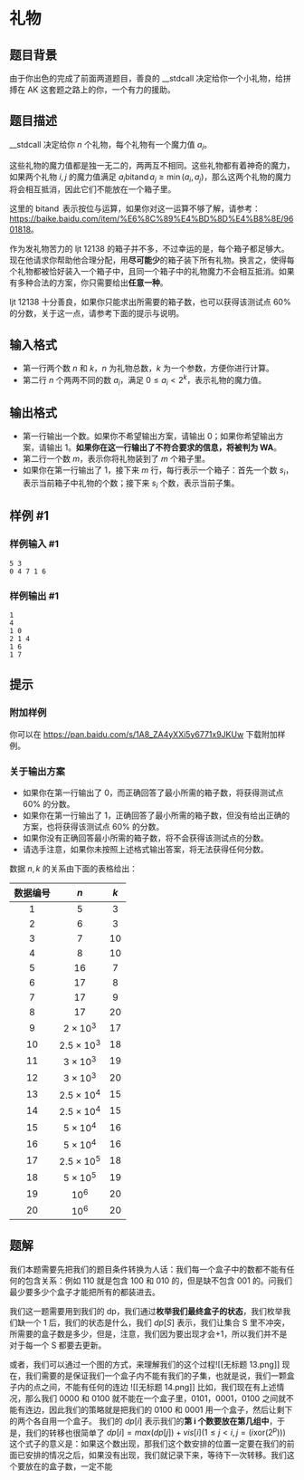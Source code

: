 # 礼物

## 题目背景

由于你出色的完成了前面两道题目，善良的 __stdcall 决定给你一个小礼物，给拼搏在 AK 这套题之路上的你，一个有力的援助。

## 题目描述

__stdcall 决定给你 $n$ 个礼物，每个礼物有一个魔力值 $a_i$。

这些礼物的魔力值都是独一无二的，两两互不相同。这些礼物都有着神奇的魔力，如果两个礼物 $i, j$ 的魔力值满足 $a_i \operatorname{bitand} a_j \ge \min(a_i, a_j)$，那么这两个礼物的魔力将会相互抵消，因此它们不能放在一个箱子里。

这里的 $\operatorname{bitand}$ 表示按位与运算，如果你对这一运算不够了解，请参考：<https://baike.baidu.com/item/%E6%8C%89%E4%BD%8D%E4%B8%8E/9601818>。

作为发礼物苦力的 ljt 12138 的箱子并不多，不过幸运的是，每个箱子都足够大。现在他请求你帮助他合理分配，用**尽可能少**的箱子装下所有礼物。换言之，使得每个礼物都被恰好装入一个箱子中，且同一个箱子中的礼物魔力不会相互抵消。如果有多种合法的方案，你只需要给出**任意一种**。

ljt 12138 十分善良，如果你只能求出所需要的箱子数，也可以获得该测试点 $60\%$ 的分数，关于这一点，请参考下面的提示与说明。

## 输入格式

- 第一行两个数 $n$ 和 $k$，$n$ 为礼物总数，$k$ 为一个参数，方便你进行计算。
- 第二行 $n$ 个两两不同的数 $a_i$，满足 $0\le a_i < 2^k$，表示礼物的魔力值。

## 输出格式

- 第一行输出一个数。如果你不希望输出方案，请输出 0；如果你希望输出方案，请输出 $1$。**如果你在这一行输出了不符合要求的信息，将被判为 WA**。
- 第二行一个数 $m$，表示你将礼物装到了 $m$ 个箱子里。
- 如果你在第一行输出了 $1$，接下来 $m$ 行，每行表示一个箱子：首先一个数 $s_i$，表示当前箱子中礼物的个数；接下来 $s_i$ 个数，表示当前子集。

## 样例 #1

### 样例输入 #1

```
5 3
0 4 7 1 6
```

### 样例输出 #1

```
1
4
1 0
2 1 4
1 6
1 7
```

## 提示

### 附加样例

你可以在  <https://pan.baidu.com/s/1A8_ZA4yXXi5y6771x9JKUw> 下载附加样例。

### 关于输出方案

- 如果你在第一行输出了 $0$，而正确回答了最小所需的箱子数，将获得测试点 $60\%$ 的分数。
- 如果你在第一行输出了 $1$，正确回答了最小所需的箱子数，但没有给出正确的方案，也将获得该测试点 $60\%$ 的分数。
- 如果你没有正确回答最小所需的箱子数，将不会获得该测试点的分数。
- 请选手注意，如果你未按照上述格式输出答案，将无法获得任何分数。

数据 $n, k$ 的关系由下面的表格给出：

|数据编号| $n$ | $k$ |
|:----:|:----:|:----:|
| $1$ | $5$ | $3$ |
| $2$ | $6$ | $3$ |
| $3$ | $7$ | $10$ |
| $4$ | $8$ | $10$ |
| $5$ | $16$ | $7$ |
| $6$ | $17$ | $8$ |
| $7$ | $17$ | $9$ |
| $8$ | $17$ | $20$ |
| $9$ | $2\times 10^3$ | $17$ |
| $10$ | $2.5\times 10^3$ | $18$ |
| $11$ | $3\times 10^3$ | $19$ |
| $12$ | $3\times 10^3$ | $20$ |
| $13$ | $2.5\times 10^4$ | $15$ |
| $14$ | $2.5\times 10^4$ | $15$ |
| $15$ | $5\times 10^4$ | $16$ |
| $16$ | $5\times 10^4$ | $16$ |
| $17$ | $2.5\times 10^5$ | $18$ |
| $18$ | $5\times 10^5$ | $19$ |
| $19$ | $10^6$ | $20$ |
| $20$ | $10^6$ | $20$ |

## 题解
我们本题需要先把我们的题目条件转换为人话：我们每一个盒子中的数都不能有任何的包含关系：例如 $110$ 就是包含 $100$ 和 $010$ 的，但是缺不包含 $001$ 的。问我们最少要多少个盒子才能把所有的都装进去。

我们这一题需要用到我们的 dp，我们通过**枚举我们最终盒子的状态**，我们枚举我们缺一个 1 后，我们的状态是什么，我们 $dp[S]$ 表示，我们让集合 S 里不冲突，所需要的盒子数是多少，但是，注意，我们因为要出现才会+1，所以我们并不是对于每一个 S 都要去更新。

或者，我们可以通过一个图的方式，来理解我们的这个过程![[无标题 13.png]]
现在，我们需要的是保证我们一个盒子内不能有我们的子集，也就是说，我们一颗盒子内的点之间，不能有任何的连边
![[无标题 14.png]]
比如，我们现在有上述情况，那么我们 0000 和 0100 就不能在一个盒子里，0101，0001，0100 之间就不能有连边，因此我们的策略就是把我们的 0100 和 0001 用一个盒子，然后让剩下的两个各自用一个盒子。
我们的 $dp[i]$ 表示我们的**第 i 个数要放在第几组中**，于是，我们的转移也很简单了 $dp[i]=max(dp[j])+vis[i](1\leq j<i,j=(i \text{xor} (2^p)))$
这个式子的意义是：如果这个数出现，那我们这个数安排的位置一定要在我们的前面已安排的情况之后，如果没有出现，我们就记录下来，等待下一次转移。我们这个要放在的盒子数，一定不能